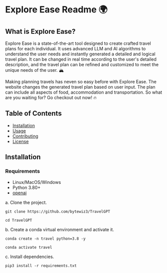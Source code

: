 # Explore Ease Readme 🌍


## What is Explore Ease? 

Explore Ease is a state-of-the-art tool designed to create crafted travel plans for each individual. It uses advanced LLM and AI algorithms to understand the user needs and instantly generated a detailed and logical travel plan. It can be changed in real time according to the user's detailed description, and the travel plan can be refined and customized to meet the unique needs of the user. 🏔️

Making planning travels has neven so easy before with Explore Ease. The website changes the generated travel plan based on user input. The plan can include all aspects of food, accommodation and transportation. So what are you waiting for? Go checkout out now! 🔥

## Table of Contents

- [Installation](#installation)
- [Usage](#usage)
- [Contributing](#contributing)
- [License](#license)

## Installation
### Requirements
- Linux/MacOS/Windows
- Python 3.80+
- [openai](https://github.com/openai)

a. Clone the project.
```shell
git clone https://github.com/bytewiz3/TravelGPT

cd TravelGPT
```

b. Create a conda virtual environment and activate it.

```shell
conda create -n travel python=3.8 -y

conda activate travel
```

c. Install dependencies.

```shell
pip3 install -r requirements.txt
```


